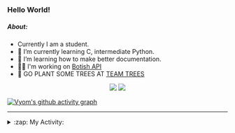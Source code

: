 ### Hello World!

##### About:
- Currently I am a student.
- 🌱 I’m currently learning C, intermediate Python.
- 🌱 I’m learning how to make better documentation.
- 👨‍💻 I'm working on [Botish API](https://github.com/Vyvy-vi/api)
- 🌱 GO PLANT SOME TREES AT [TEAM TREES](https://teamtrees.org/)

<p align="center">
  <a href="https://twitter.com/Vyvy_viM"><img target="_blank" src="https://img.shields.io/badge/twitter%20@Vyvy_viM-0D95E8?style=for-the-badge&logo=twitter&logoColor=white"/></a> 
  <a href="https://vyvy-vi.github.io/portfolio"><img target="_blank" src="https://img.shields.io/badge/-I_love_open_source-green?style=for-the-badge&logo=github&logoColor=black"/></a> 
</p>

[![Vyom's github activity graph](https://activity-graph.herokuapp.com/graph?username=Vyvy-vi)](https://github.com/ashutosh00710/github-readme-activity-graph)

---
<details>
  <summary>:zap: My Activity:</summary>
  
<!--START_SECTION:waka-->
**I'm a Night 🦉** 

```text
🌞 Morning    46 commits     █░░░░░░░░░░░░░░░░░░░░░░░░   7.4% 
🌆 Daytime    162 commits    ██████░░░░░░░░░░░░░░░░░░░   26.05% 
🌃 Evening    208 commits    ████████░░░░░░░░░░░░░░░░░   33.44% 
🌙 Night      206 commits    ████████░░░░░░░░░░░░░░░░░   33.12%

```
📅 **I'm Most Productive on Sunday** 

```text
Monday       62 commits     ██░░░░░░░░░░░░░░░░░░░░░░░   9.97% 
Tuesday      101 commits    ████░░░░░░░░░░░░░░░░░░░░░   16.24% 
Wednesday    90 commits     ███░░░░░░░░░░░░░░░░░░░░░░   14.47% 
Thursday     83 commits     ███░░░░░░░░░░░░░░░░░░░░░░   13.34% 
Friday       59 commits     ██░░░░░░░░░░░░░░░░░░░░░░░   9.49% 
Saturday     81 commits     ███░░░░░░░░░░░░░░░░░░░░░░   13.02% 
Sunday       146 commits    █████░░░░░░░░░░░░░░░░░░░░   23.47%

```


📊 **This Week I Spent My Time On** 

```text
🔥 Editors: 
Vim                      40 mins             █████████████████████████   100.0%

🐱‍💻 Projects: 
portfolio                31 mins             ███████████████████░░░░░░   77.68% 
forms                    8 mins              █████░░░░░░░░░░░░░░░░░░░░   20.14% 
netflix-clone-react      0 secs              ░░░░░░░░░░░░░░░░░░░░░░░░░   2.18% 
Unknown Project          0 secs              ░░░░░░░░░░░░░░░░░░░░░░░░░   0.0%

```


 Last Updated on 01/01/2022
<!--END_SECTION:waka-->
</details>
